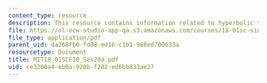 ```yaml
---
content_type: resource
description: This resource contains information related to hyperbolic trig functions.
file: https://ol-ocw-studio-app-qa.s3.amazonaws.com/courses/18-01sc-single-variable-calculus-fall-2010/ce3200a4eb0a928bf282ed6bb833ae27_MIT18_01SCF10_Ses20a.pdf
file_type: application/pdf
parent_uid: da268fb0-fd08-ed16-c1b1-988ed700633a
resourcetype: Document
title: MIT18_01SCF10_Ses20a.pdf
uid: ce3200a4-eb0a-928b-f282-ed6bb833ae27
---
```

